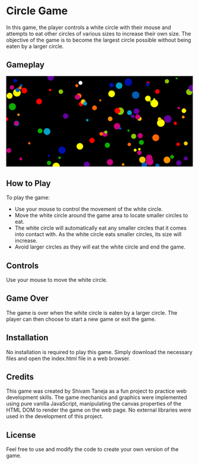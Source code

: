 # Circle Game

In this game, the player controls a white circle with their mouse and attempts to eat other circles of various sizes to increase their own size. The objective of the game is to become the largest circle possible without being eaten by a larger circle.

## Gameplay

![Screenshot of the Circle Game](./img/screenshot.png)

## How to Play

To play the game:

- Use your mouse to control the movement of the white circle.
- Move the white circle around the game area to locate smaller circles to eat.
- The white circle will automatically eat any smaller circles that it comes into contact with. As the white circle eats smaller circles, its size will increase.
- Avoid larger circles as they will eat the white circle and end the game.

## Controls

Use your mouse to move the white circle.

## Game Over

The game is over when the white circle is eaten by a larger circle. The player can then choose to start a new game or exit the game.

## Installation

No installation is required to play this game. Simply download the necessary files and open the index.html file in a web browser.

## Credits

This game was created by Shivam Taneja as a fun project to practice web development skills. The game mechanics and graphics were implemented using pure vanilla JavaScript, manipulating the canvas properties of the HTML DOM to render the game on the web page. No external libraries were used in the development of this project.

## License
Feel free to use and modify the code to create your own version of the game.